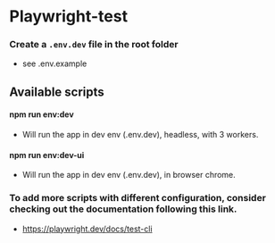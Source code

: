 # Playwright-test

### Create a `.env.dev` file in the root folder

- see .env.example

## Available scripts

#### npm run env:dev

- Will run the app in dev env (.env.dev), headless, with 3 workers.

#### npm run env:dev-ui

- Will run the app in dev env (.env.dev), in browser chrome.

### To add more scripts with different configuration, consider checking out the documentation following this link.

- https://playwright.dev/docs/test-cli
